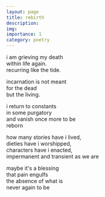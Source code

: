 ```yaml
---
layout: page
title: rebirth
description: 
img:
importance: 1
category: poetry
---
```


i am grieving my death <br/>
within life again. <br/>
recurring like the tide. <br/>

incarnation is not meant <br/>
for the dead <br/>
but the living. <br/>

i return to constants <br/>
in some purgatory <br/>
and vanish once more to be <br/>
reborn

how many stories have i lived, <br/>
dieties have i worshipped, <br/>
characters have i enacted, <br/>
impermanent and transient as we are

maybe it's a blessing <br/>
that pain engulfs <br/>
the absence of what is <br/>
never again to be
